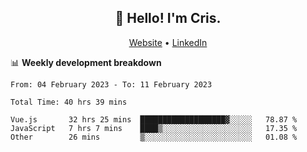 
<h2 align="center">👋 Hello! I'm Cris.</h2>
<p align="center">
  <a href="https://www.criscunas.dev">Website</a> •
  <a href="https://www.linkedin.com/in/cristophercunas/">LinkedIn</a> 
</p>


📊 **Weekly development breakdown**
<!--START_SECTION:waka-->

```text
From: 04 February 2023 - To: 11 February 2023

Total Time: 40 hrs 39 mins

Vue.js       32 hrs 25 mins  ███████████████████▓░░░░░   78.87 %
JavaScript   7 hrs 7 mins    ████▒░░░░░░░░░░░░░░░░░░░░   17.35 %
Other        26 mins         ▒░░░░░░░░░░░░░░░░░░░░░░░░   01.08 %
```

<!--END_SECTION:waka-->
